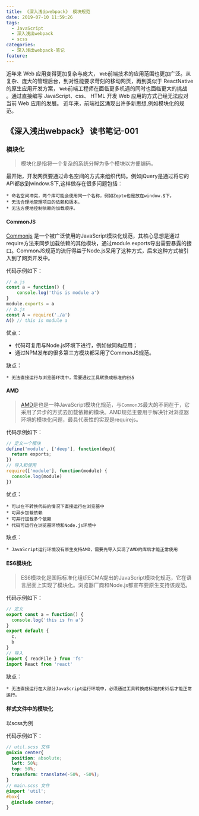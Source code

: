 ```yaml
---
title: 《深入浅出webpack》 模块规范
date: 2019-07-10 11:59:26
tags: 
  - JavaScript
  - 深入浅出webpack
  - scss
categories:
  - 深入浅出webpack-笔记
feature: 
---
```


近年来 Web 应用变得更加复杂与庞大， `Web`前端技术的应用范围也更加广泛。从复杂、庞大的管理后台，到对性能要求苛刻的移动网页，再到类似于 ReactNative 的原生应用开发方案， `Web`前端工程师在面临更多机遇的同时也面临更大的挑战 。通过直接编写 JavaScript、css、 HTML 开发 Web 应用的方式己经无法应对当前 Web 应用的发展。 近年来，前端社区涌现出许多新思想,例如模块化的规范。

<!-- more -->


## 《深入浅出webpack》 读书笔记-001

### 模块化

> 模块化是指将一个复杂的系统分解为多个模块以方便编码。

最开始，开发网页要通过命名空间的方式来组织代码。例如jQuery是通过将它的API都放到window.$下,这样做存在很多问题包括： 

	* 命名空间冲突，两个库可能会使用同一个名称，例如Zepto也是放在window.$下。
	* 无法合理地管理项目的依赖和版本。
	* 无法方便地控制依赖的加载顺序。

#### CommonJS

[Commonjs](http://www.commonjs.org/) 是一个被广泛使用的JavaScript模块化规范，其核心思想是通过require方法来同步加载依赖的其他模块，通过module.exports导出需要暴露的接口。CommonJS规范的流行得益于Node.js采用了这种方式，后来这种方式被引入到了网页开发中。

代码示例如下：

```js
// a.js
const a = function() {
	console.log('this is module a')
}
module.exports = a
// b.js
const A = require('./a')
A() // this is module a
```

优点： 

 * 代码可复用与Node.js环境下进行，例如做同构应用；
 * 通过NPM发布的很多第三方模块都采用了CommonJS规范。

缺点：

	* 无法直接运行与浏览器环境中，需要通过工具转换成标准的ES5

#### AMD

> [AMD](https://en.wikipedia.org/wiki/Asynchronous_module_definition)是也是一种JavaScript模块化规范，与`CommonJS`最大的不同在于，它采用了异步的方式去加载依赖的模块。AMD规范主要用于解决针对浏览器环境的模块化问题，最具代表性的实现是requirejs。

代码示例如下：

```js
// 定义一个模块
define('module', ['deep'], function(dep){
  return exports;
})
// 导入和使用
require(['module'], function(module) {
  console.log(module)
})
```

优点：

	* 可以在不转换代码的情况下直接运行在浏览器中
	* 可异步加载依赖
	* 可并行加载多个依赖
	* 代码可运行在浏览器环境和Node.js环境中

缺点：

	* JavaScript运行环境没有原生支持AMD，需要先导入实现了AMD的库后才能正常使用

#### ES6模块化

> ES6模块化是国际标准化组织ECMA提出的JavaScript模块化规范，它在语言层面上实现了模块化。浏览器厂商和Node.js都宣布要原生支持该规范。

代码示例如下：

```js
// 定义
export const a = function() {
  console.log('this is fn a')
}
export default {
  c,
  b
}
// 导入
import { readFile } from 'fs'
import React from 'react'
```

缺点： 

	* 无法直接运行在大部分JavaScript运行环境中，必须通过工具转换成标准的ES5后才能正常运行。

#### 样式文件中的模块化

以scss为例

代码示例如下：

```scss
// util.scss 文件
@mixin center{
  position: absolute;
  left: 50%;
  top: 50%;
  transform: translate(-50%, -50%);
}
// main.scss 文件
@import 'util';
#box{
  @include center;
}
```

